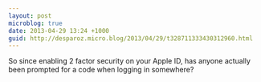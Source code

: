 ```yaml
---
layout: post
microblog: true
date: 2013-04-29 13:24 +1000
guid: http://desparoz.micro.blog/2013/04/29/t328711333430312960.html
---
```

So since enabling 2 factor security on your Apple ID, has anyone actually been prompted for a code when logging in somewhere?
